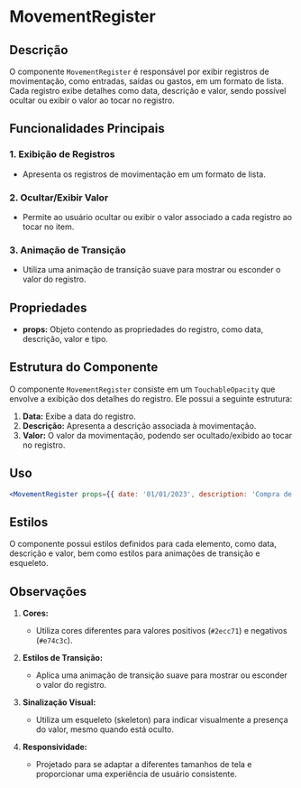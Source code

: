 # MovementRegister

## Descrição

O componente `MovementRegister` é responsável por exibir registros de movimentação, como entradas, saídas ou gastos, em um formato de lista. Cada registro exibe detalhes como data, descrição e valor, sendo possível ocultar ou exibir o valor ao tocar no registro.

## Funcionalidades Principais

### 1. Exibição de Registros
- Apresenta os registros de movimentação em um formato de lista.

### 2. Ocultar/Exibir Valor
- Permite ao usuário ocultar ou exibir o valor associado a cada registro ao tocar no item.

### 3. Animação de Transição
- Utiliza uma animação de transição suave para mostrar ou esconder o valor do registro.

## Propriedades

- **props:** Objeto contendo as propriedades do registro, como data, descrição, valor e tipo.

## Estrutura do Componente

O componente `MovementRegister` consiste em um `TouchableOpacity` que envolve a exibição dos detalhes do registro. Ele possui a seguinte estrutura:

1. **Data:** Exibe a data do registro.
2. **Descrição:** Apresenta a descrição associada à movimentação.
3. **Valor:** O valor da movimentação, podendo ser ocultado/exibido ao tocar no registro.

## Uso

```jsx
<MovementRegister props={{ date: '01/01/2023', description: 'Compra de mantimentos', value: 50.0, type: 1 }} />
```

## Estilos

O componente possui estilos definidos para cada elemento, como data, descrição e valor, bem como estilos para animações de transição e esqueleto.

## Observações

1. **Cores:**
   - Utiliza cores diferentes para valores positivos (`#2ecc71`) e negativos (`#e74c3c`).

2. **Estilos de Transição:**
   - Aplica uma animação de transição suave para mostrar ou esconder o valor do registro.

3. **Sinalização Visual:**
   - Utiliza um esqueleto (skeleton) para indicar visualmente a presença do valor, mesmo quando está oculto.

4. **Responsividade:**
   - Projetado para se adaptar a diferentes tamanhos de tela e proporcionar uma experiência de usuário consistente.
